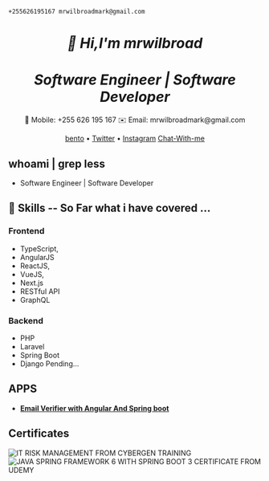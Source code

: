 ```shell
+255626195167 mrwilbroadmark@gmail.com
```


<h1 align="center">
  <i>👋 Hi,I'm mrwilbroad</i>
</h1>
<h1 align="center">
  <i>Software Engineer | Software Developer</i>
</h1>
<p align="center">
  📱 Mobile: +255 626 195 167
  ✉️ Email: mrwilbroadmark@gmail.com
</p>
<p align="center">
  <a target="_blank" href="https://bento.me/mrwilbroad">bento</a> •
  <a target="_blank" href="https://twitter.com/mrwilbroad">Twitter</a> •
  <a target="_blank"  href="https://www.instagram.com/mrwilbroad/">Instagram</a>
  <a target="_blank" href="https://wa.me/message/5WMX3BOXXAPZB1">Chat-With-me</a>
</p>

## whoami | grep less
  - Software Engineer | Software Developer

## 🚀 Skills -- So Far what i have covered ...
### Frontend 
- TypeScript,
- AngularJS
- ReactJS,
- VueJS,
- Next.js
- RESTful API
- GraphQL

###  Backend 
- PHP
- Laravel
- Spring Boot
- Django Pending...
         
    
## APPS
-  **[Email Verifier with Angular And Spring boot](https://mrwilbroad.github.io/email-verifier/)**

## Certificates
![IT RISK MANAGEMENT FROM CYBERGEN TRAINING](https://github.com/user-attachments/assets/b3443ede-9f17-44f7-8e12-fc5e81fbbe9c)
![JAVA SPRING FRAMEWORK 6 WITH SPRING BOOT 3 CERTIFICATE FROM UDEMY](https://github.com/user-attachments/assets/33558585-b5fe-43f2-92e6-c71da037e38a)



